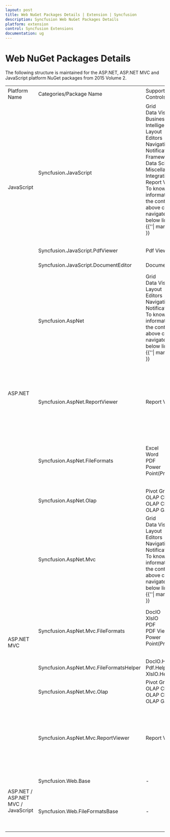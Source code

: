 ```yaml
---
layout: post
title: Web NuGet Packages Details | Extension | Syncfusion
description: Syncfusion Web NuGet Packages Details
platform: extension
control: Syncfusion Extensions
documentation: ug
---
```


# Web NuGet Packages Details

The following structure is maintained for the ASP.NET, ASP.NET MVC and JavaScript platform NuGet packages from 2015 Volume 2.
<table>
	<tr>
		<td colspan="1" rowspan="2">
			Platform Name<br/>
		</td>
		<td colspan="1" rowspan="2">
			Categories/Package Name<br/>
		</td>
		<td colspan="1" rowspan="2">
			Supported Controls<br/>
		</td>
		<td colspan="1" rowspan="2">
			Assemblies<br/>
		</td>
		<td colspan="2" rowspan="1">
			Assets<br/>
		</td>
		<td>
			Dependencies<br/>
		</td>
	</tr>
	<tr>
		<td>
			Scripts<br/>
		</td>
		<td>
			CSS<br/>
		</td>
		<td>
			<br/>
		</td>
	</tr>
	<tr>
		<td colspan="1" rowspan="3">
			JavaScript<br/>
		</td>
		<td>
			Syncfusion.JavaScript<br/>
		</td>
		<td>
			Grid<br/>Data Visualization<br/>Business Intelligence<br/>Layout<br/>Editors<br/>Navigation<br/>Notification<br/>Framework<br/>Data Science<br/>Miscellaneous<br/>Integration<br/>Report Viewer<br/>To know more information about the controls for above categories navigate the below link.<br/>{{'<http://www.syncfusion.com/products/javascript>'| markdownify }} <br/><br/>
		</td>
		<td>
			-<br/>
		</td>
		<td>
			ej.mobile.all.min.js<br/>ej.unobtrusive.min.js<br/>ej.web.all.min.js<br/>ej.widget.angular.min.js<br/>ej.widget.ko.min.js<br/>ej.widgets.all.min.js<br/>canvg.js<br/>jquery.globalize.min.js<br/>jsrender.min.js<br/>rgbcolor.js <br/><br/>
		</td>
		<td>
			Web and Mobile Themes.<br/>
		</td>
		<td>
			-<br/>
		</td>
	</tr>
    <tr>
		<td>
			Syncfusion.JavaScript.PdfViewer<br/>
		</td>
		<td>
			Pdf Viewer<br/>
		</td>
		<td>
			EJ.PdfViewer<br/>
		</td>
		<td>
			-<br/>
		</td>
		<td>
			-<br/>
		</td>
		<td>
			Syncfusion.JavaScript<br/>
            Syncfusion.Web.FileFormatsBase<br/>
		</td>
	</tr>
    <tr>
       <td>
			Syncfusion.JavaScript.DocumentEditor<br/>
		</td>
		<td>
			Document Editor<br/>
		</td>
		<td>
			EJ.DocumentEditor<br/>
		</td>
		<td>
			-<br/>
		</td>
		<td>
			-<br/>
		</td>
		<td>
			Syncfusion.JavaScript<br/>
            Syncfusion.Web.FileFormatsBase<br/>
		</td>
	</tr>
	<tr>
		<td colspan="1" rowspan="4">
			ASP.NET<br/>
		</td>
		<td>
			Syncfusion.AspNet<br/>
		</td>
		<td>
			Grid<br/>Data Visualization<br/>Layout<br/>Editors<br/>Navigation<br/>Notification<br/>To know more information about the controls for above categories navigate the below link.<br/> {{'<http://www.syncfusion.com/products/aspnet>'| markdownify }}<br/><br/>
		</td>
		<td>
			EJ.Web<br/>
		</td>
		<td>
			ej.webform.min.js<br/><br/>
		</td>
		<td>
			-<br/>
		</td>
		<td>
			Syncfusion.Web.Base<br/>
            Syncfusion.Web.FileFormatsBase<br/>
		</td>
	</tr>
	<tr>
		<td>
			Syncfusion.AspNet.ReportViewer<br/>
		</td>
		<td>
			Report Viewer<br/>
		</td>
		<td>
			Shared.WPF<br/>RichTextBoxAdv.WPF<br/>Chart.WPF<br/>GridCommon.WPF<br/>Grid.WPF<br/>SfMaps.WPF<br/>ReportControls.WPF<br/>ReportWriter.Base<br/>EJ.ReportViewer<br/>Gauge.WPF<br/>
		</td>
		<td>
			-<br/>
		</td>
		<td>
			-<br/>
		</td>
		<td>
			Syncfusion.AspNet<br/>Syncfusion.Web.Base<br/>Syncfusion.Web.FileFormatsBase<br/>
		</td>
	</tr>
	<tr>
		<td>
			Syncfusion.AspNet.FileFormats<br/>
		</td>
		<td>
			Excel<br/>Word<br/>PDF<br/>Power Point(Preview)<br/>
		</td>
		<td>
			DocToPDFConverter.Base<br/>ExcelToPDFConverter.Base<br/>PresentationToPDFConverter.Base<br/>HtmlConverter.Base<br/>OfficeChartToImageConverter.WPF<br/>ExcelChartToImageConverter.WPF<br/>SfChart.WPF<br/>Shared.WPF<br/>
		</td>
		<td>
			-<br/>
		</td>
		<td>
			-<br/>
		</td>
		<td>
			Syncfusion.Web.FileFormatsBase<br/>
		</td>
	</tr>
	<tr>
		<td>
			Syncfusion.AspNet.Olap<br/>
		</td>
		<td>
			Pivot Grid<br/>OLAP Chart<br/>OLAP Client<br/>OLAP Gauge<br/>
		</td>
		<td>
			Olap.Base,EJ.Olap<br/>PivotAnalysis.Base<br/>
		</td>
		<td>
			ej.webform.min.js<br/><br/>
		</td>
		<td>
			-<br/>
		</td>
		<td>
			Syncfusion.Web.Base<br/>Syncfusion.Web.FileFormatsBase<br/>
		</td>
	</tr>
	<tr>
		<td colspan="1" rowspan="5">
			ASP.NET MVC<br/>
		</td>
		<td>
			Syncfusion.AspNet.Mvc<br/>
		</td>
		<td>
			Grid<br/>Data Visualization<br/>Layout<br/>Editors<br/>Navigation<br/>Notification<br/>To know more information about the controls for above categories navigate the below link.<br/>{{'<http://www.syncfusion.com/products/aspnetmvc>'| markdownify }}<br/>
		</td>
		<td>
			EJ.MVC<br/>
		</td>
		<td>
			-<br/>
		</td>
		<td>
			-<br/>
		</td>
		<td>
			Syncfusion.Web.Base<br/>
            Syncfusion.AspNet.Mvc.FileFormats<br/>
		</td>
	</tr>
	<tr>
		<td>
			Syncfusion.AspNet.Mvc.FileFormats<br/>
		</td>
		<td>
			DocIO<br/>XlsIO<br/>PDF<br/>PDF Viewer<br/>Power Point(Preview)<br/><br/>
		</td>
		<td>
			DocToPDFConverter.Base<br/>ExcelToPDFConverter.Base<br/>PresentationToPDFConverter.Base<br/>HtmlConverter.Base<br/>OfficeChartToImageConverter.WPF<br/>ExcelChartToImageConverter.WPF<br/>SfChart.WPF<br/>Shared.WPF<br/>
		</td>
		<td>
			-<br/>
		</td>
		<td>
			-<br/>
		</td>
		<td>
			Syncfusion.Web.FileFormatsBase<br/>
		</td>
	</tr>
	<tr>
		<td>
			Syncfusion.AspNet.Mvc.FileFormatsHelper<br/>
		</td>
		<td>
			DocIO.Helper.Mvc<br/>Pdf.Helper.Mvc<br/>XlsIO.Helper.Mvc<br/>
		</td>
		<td>
			-<br/>
		</td>
		<td>
			-<br/>
		</td>
		<td>
			-<br/>
		</td>
		<td>
			Syncfusion.AspNet.Mvc.FileFormats<br/>
		</td>
	</tr>
	<tr>
		<td>
			Syncfusion.AspNet.Mvc.Olap<br/>
		</td>
		<td>
			Pivot Grid<br/>OLAP Chart<br/>OLAP Client<br/>OLAP Gauge<br/>
		</td>
		<td>
			Olap.Base<br/>EJ.Olap<br/>PivotAnalysis.Base <br/>
		</td>
		<td>
			-<br/>
		</td>
		<td>
			-<br/>
		</td>
		<td>
			Syncfusion.Web.Base<br/>Syncfusion.Web.FileFormatsBase<br/><br/>
		</td>
	</tr>
	<tr>
		<td>
			Syncfusion.AspNet.Mvc.ReportViewer<br/>
		</td>
		<td>
			Report Viewer<br/>
		</td>
		<td>
			Shared.WPF<br/>RichTextBoxAdv.WPF<br/>Chart.WPF<br/>GridCommon.WPF<br/>Grid.WPF<br/>SfMaps.WPF<br/>ReportControls.WPF<br/>ReportWriter.Base<br/>EJ.ReportViewer<br/>Gauge.WPF<br/>
		</td>
		<td>
			-<br/>
		</td>
		<td>
			-<br/>
		</td>
		<td>
			Syncfusion.Web.FileFormatsBase<br/>Syncfusion.Web.Base<br/>Syncfusion.AspNet.Mvc<br/>
		</td>
	</tr>
	<tr>
		<td colspan="1" rowspan="2">
			ASP.NET / ASP.NET MVC / JavaScript<br/>
		</td>
		<td>
			Syncfusion.Web.Base<br/>
		</td>
		<td>
			-<br/>
		</td>
		<td>
			Linq.Base<br/>EJ<br/>EJ.Export<br/>
		</td>
		<td>
			-<br/>
		</td>
		<td>
			-<br/>
		</td>
		<td>
			Syncfusion.JavaScript<br/>
		</td>
	</tr>
	<tr>
		<td>
			Syncfusion.Web.FileFormatsBase<br/>
		</td>
		<td>
			-<br/>
		</td>
		<td>
			Compression.Base<br/>XlsIO.Base<br/>Pdf.Base<br/>DocIO.Base<br/>OfficeChart.Base<br/>Presentation.Base<br/>
		</td>
		<td>
			-<br/>
		</td>
		<td>
			-<br/>
		</td>
		<td>
			<br/><br/>-<br/>
		</td>
	</tr>
</table>